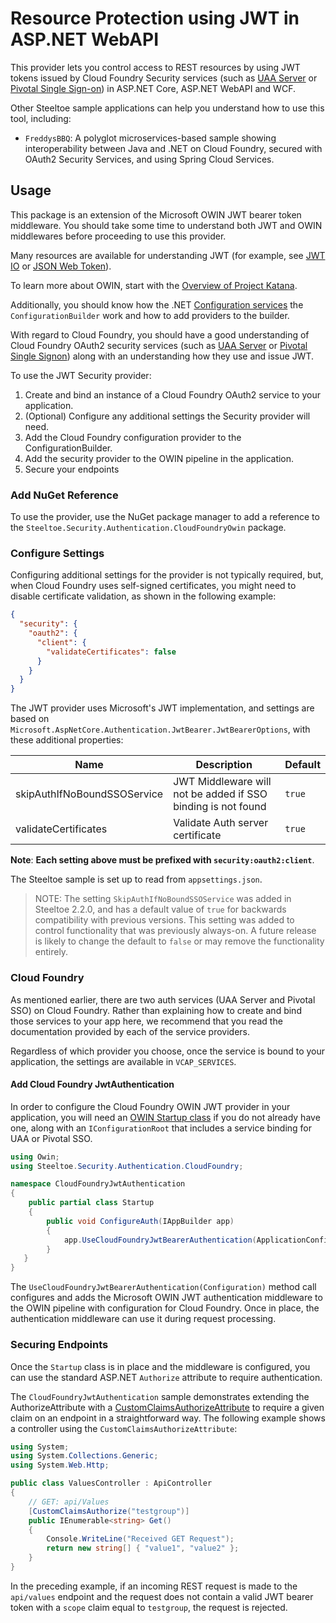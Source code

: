 # Resource Protection using JWT in ASP.NET WebAPI

This provider lets you control access to REST resources by using JWT tokens issued by Cloud Foundry Security services (such as [UAA Server](https://github.com/cloudfoundry/uaa) or [Pivotal Single Sign-on](https://docs.pivotal.io/p-identity)) in ASP.NET Core, ASP.NET WebAPI and WCF.

Other Steeltoe sample applications can help you understand how to use this tool, including:

* `FreddysBBQ`: A polyglot microservices-based sample showing interoperability between Java and .NET on Cloud Foundry, secured with OAuth2 Security Services, and using Spring Cloud Services.

## Usage

This package is an extension of the Microsoft OWIN JWT bearer token middleware. You should take some time to understand both JWT and OWIN middlewares before proceeding to use this provider.

Many resources are available for understanding JWT (for example, see [JWT IO](https://jwt.io/) or [JSON Web Token](https://en.wikipedia.org/wiki/JSON_Web_Token)).

To learn more about OWIN, start with the [Overview of Project Katana](https://docs.microsoft.com/en-us/aspnet/aspnet/overview/owin-and-katana/an-overview-of-project-katana).

Additionally, you should know how the .NET [Configuration services](https://docs.asp.net/en/latest/fundamentals/configuration.html) the `ConfigurationBuilder` work and how to add providers to the builder.

With regard to Cloud Foundry, you should have a good understanding of Cloud Foundry OAuth2 security services (such as [UAA Server](https://github.com/cloudfoundry/uaa) or [Pivotal Single Signon](https://docs.pivotal.io/p-identity/)) along with an understanding how they use and issue JWT.

To use the JWT Security provider:

1. Create and bind an instance of a Cloud Foundry OAuth2 service to your application.
1. (Optional) Configure any additional settings the Security provider will need.
1. Add the Cloud Foundry configuration provider to the ConfigurationBuilder.
1. Add the security provider to the OWIN pipeline in the application.
1. Secure your endpoints

### Add NuGet Reference

To use the provider, use the NuGet package manager to add a reference to the `Steeltoe.Security.Authentication.CloudFoundryOwin` package.

### Configure Settings

Configuring additional settings for the provider is not typically required, but, when Cloud Foundry uses self-signed certificates, you might need to disable certificate validation, as shown in the following example:

```json
{
  "security": {
    "oauth2": {
      "client": {
        "validateCertificates": false
      }
    }
  }
}
```

The JWT provider uses Microsoft's JWT implementation, and settings are based on `Microsoft.AspNetCore.Authentication.JwtBearer.JwtBearerOptions`, with these additional properties:

|Name|Description|Default|
|---|---|---|
|skipAuthIfNoBoundSSOService|JWT Middleware will not be added if SSO binding is not found|`true`|
|validateCertificates|Validate Auth server certificate|`true`|

**Note**: **Each setting above must be prefixed with `security:oauth2:client`**.

The Steeltoe sample is set up to read from `appsettings.json`.

>NOTE: The setting `SkipAuthIfNoBoundSSOService` was added in Steeltoe 2.2.0, and has a default value of `true` for backwards compatibility with previous versions. This setting was added to control functionality that was previously always-on. A future release is likely to change the default to `false` or may remove the functionality entirely.

### Cloud Foundry

As mentioned earlier, there are two auth services (UAA Server and Pivotal SSO) on Cloud Foundry. Rather than explaining how to create and bind those services to your app here, we recommend that you read the documentation provided by each of the service providers.

Regardless of which provider you choose, once the service is bound to your application, the settings are available in `VCAP_SERVICES`.

#### Add Cloud Foundry JwtAuthentication

In order to configure the Cloud Foundry OWIN JWT provider in your application, you will need an [OWIN Startup class](https://docs.microsoft.com/en-us/aspnet/aspnet/overview/owin-and-katana/owin-startup-class-detection) if you do not already have one, along with an `IConfigurationRoot` that includes a service binding for UAA or Pivotal SSO.

```csharp
using Owin;
using Steeltoe.Security.Authentication.CloudFoundry;

namespace CloudFoundryJwtAuthentication
{
    public partial class Startup
    {
        public void ConfigureAuth(IAppBuilder app)
        {
            app.UseCloudFoundryJwtBearerAuthentication(ApplicationConfig.Configuration);
        }
   }
}
```

The `UseCloudFoundryJwtBearerAuthentication(Configuration)` method call configures and adds the Microsoft OWIN JWT authentication middleware to the OWIN pipeline with configuration for Cloud Foundry. Once in place, the authentication middleware can use it during request processing.

### Securing Endpoints

Once the `Startup` class is in place and the middleware is configured, you can use the standard ASP.NET `Authorize` attribute to require authentication.

The `CloudFoundryJwtAuthentication` sample demonstrates extending the AuthorizeAttribute with a [CustomClaimsAuthorizeAttribute](https://github.com/SteeltoeOSS/Samples/blob/dev/Security/src/AspDotNet4/CloudFoundryJwtAuthentication/CustomClaimsAuthorizeAttribute.cs) to require a given claim on an endpoint in a straightforward way. The following example shows a controller using the `CustomClaimsAuthorizeAttribute`:

```csharp
using System;
using System.Collections.Generic;
using System.Web.Http;

public class ValuesController : ApiController
{
    // GET: api/Values
    [CustomClaimsAuthorize("testgroup")]
    public IEnumerable<string> Get()
    {
        Console.WriteLine("Received GET Request");
        return new string[] { "value1", "value2" };
    }
}
```

In the preceding example, if an incoming REST request is made to the `api/values` endpoint and the request does not contain a valid JWT bearer token with a `scope` claim equal to `testgroup`, the request is rejected.
